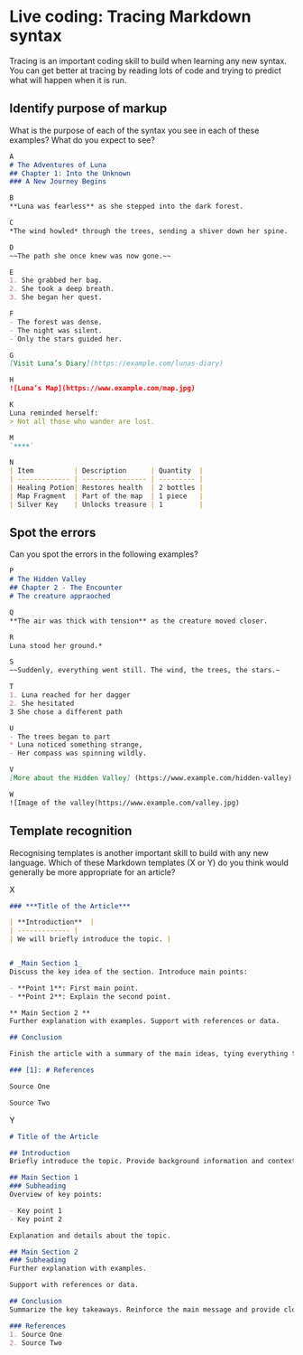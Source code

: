 # Live coding: Tracing Markdown syntax

Tracing is an important coding skill to build when learning any new syntax. You
can get better at tracing by reading lots of code and trying to predict what
will happen when it is run.

## Identify purpose of markup

What is the purpose of each of the syntax you see in each of these examples?
What do you expect to see?

```markdown
A
# The Adventures of Luna
## Chapter 1: Into the Unknown
### A New Journey Begins

B
**Luna was fearless** as she stepped into the dark forest.

C
*The wind howled* through the trees, sending a shiver down her spine.

D
~~The path she once knew was now gone.~~

E
1. She grabbed her bag.
2. She took a deep breath.
3. She began her quest.

F
- The forest was dense.
- The night was silent.
- Only the stars guided her.

G
[Visit Luna’s Diary](https://example.com/lunas-diary)

H
![Luna’s Map](https://www.example.com/map.jpg)

K
Luna reminded herself:
> Not all those who wander are lost.

M
`****`

N
| Item          | Description      | Quantity  |
| ------------- | ---------------- | --------- |
| Healing Potion| Restores health  | 2 bottles |
| Map Fragment  | Part of the map  | 1 piece   |
| Silver Key    | Unlocks treasure | 1         |
```

## Spot the errors

Can you spot the errors in the following examples?

```markdown
P
# The Hidden Valley
## Chapter 2 - The Encounter
# The creature appraoched

Q
**The air was thick with tension** as the creature moved closer.

R
Luna stood her ground.*

S
~~Suddenly, everything went still. The wind, the trees, the stars.~

T
1. Luna reached for her dagger
2. She hesitated
3 She chose a different path

U
- The trees began to part
* Luna noticed something strange,
- Her compass was spinning wildly.

V
[More about the Hidden Valley] (https://www.example.com/hidden-valley)

W
![Image of the valley(https://www.example.com/valley.jpg)
```

## Template recognition

Recognising templates is another important skill to build with any new
language. Which of these Markdown templates (X or Y) do you think would
generally be more appropriate for an article?

X
```markdown
### ***Title of the Article***

| **Introduction**  | 
| ------------- | 
| We will briefly introduce the topic. |


# _Main Section 1_
Discuss the key idea of the section. Introduce main points:

- **Point 1**: First main point.  
- **Point 2**: Explain the second point.  

** Main Section 2 **
Further explanation with examples. Support with references or data.

## Conclusion

Finish the article with a summary of the main ideas, tying everything together.

### [1]: # References

Source One

Source Two
```

Y
```markdown
# Title of the Article

## Introduction
Briefly introduce the topic. Provide background information and context.

## Main Section 1
### Subheading
Overview of key points:

- Key point 1
- Key point 2

Explanation and details about the topic.

## Main Section 2
### Subheading
Further explanation with examples.

Support with references or data.

## Conclusion
Summarize the key takeaways. Reinforce the main message and provide closing thoughts.

### References
1. Source One
2. Source Two
```
